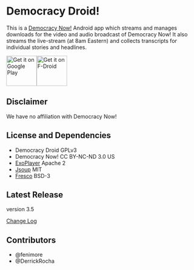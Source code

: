 Democracy Droid!
================

This is a [Democracy Now!](http://democracynow.org) Android app which
streams and manages downloads for the video and audio broadcast of Democracy Now!
It also streams the live-stream (at 8am Eastern) and collects transcripts for individual stories and headlines.

[<img src="https://play.google.com/intl/en_us/badges/images/generic/en_badge_web_generic.png"
      alt="Get it on Google Play"
      height="80">](https://play.google.com/store/apps/details?id=com.workingagenda.democracydroid)[<img src="https://f-droid.org/badge/get-it-on.png"
      alt="Get it on F-Droid"
      height="80">](https://f-droid.org/app/com.workingagenda.democracydroid)


## Disclaimer

We have no affiliation with Democracy Now!

## License and Dependencies

- Democracy Droid GPLv3
- Democracy Now! CC BY-NC-ND 3.0 US
- [ExoPlayer](https://github.com/google/ExoPlayer) Apache 2
- [Jsoup](https://jsoup.org/) MIT
- [Fresco](https://github.com/facebook/fresco) BSD-3

## Latest Release

version 3.5

[Change Log](CHANGELOG.md)

## Contributors

- @fenimore
- @DerrickRocha